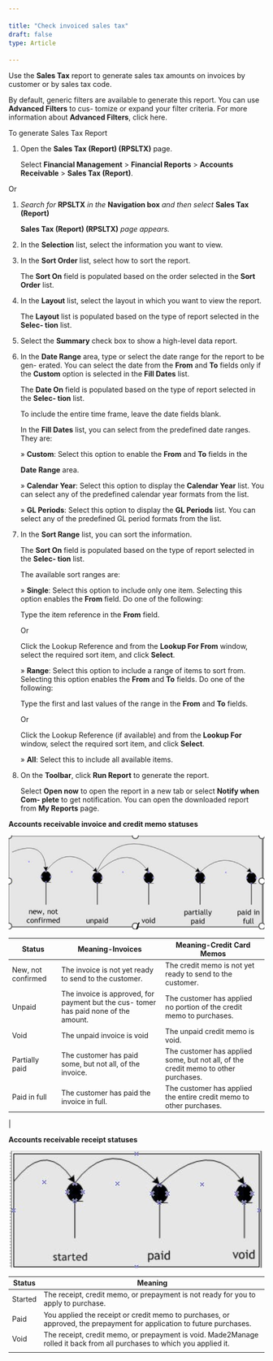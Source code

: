 ```yaml
---

title: "Check invoiced sales tax"
draft: false
type: Article

---
```


Use the **Sales Tax** report to generate sales tax amounts on invoices by customer or by sales tax code.

By default, generic filters are available to generate this report. You can use **Advanced Filters** to cus- tomize or expand your filter criteria. For more information about **Advanced Filters**, click here.

To generate Sales Tax Report

1.  Open the **Sales Tax (Report) (RPSLTX)** page.

    Select **Financial Management** > **Financial Reports** > **Accounts Receivable** > **Sales Tax (Report)**.

Or

1.  *Search for* **RPSLTX** *in the* **Navigation box** *and then select* **Sales Tax (Report)**

    **Sales Tax (Report) (RPSLTX)** *page appears.*

2.  In the **Selection** list, select the information you want to view.
3.  In the **Sort Order** list, select how to sort the report.

    The **Sort On** field is populated based on the order selected in the **Sort Order** list.

4.  In the **Layout** list, select the layout in which you want to view the report.

    The **Layout** list is populated based on the type of report selected in the **Selec- tion** list.

5.  Select the **Summary** check box to show a high-level data report.
6.  In the **Date Range** area, type or select the date range for the report to be gen- erated. You can select the date from the **From** and **To** fields only if the **Custom** option is selected in the **Fill Dates** list.

    The **Date On** field is populated based on the type of report selected in the **Selec- tion** list.

    To include the entire time frame, leave the date fields blank.

    In the **Fill Dates** list, you can select from the predefined date ranges. They are:

    » **Custom**: Select this option to enable the **From** and **To** fields in the

    **Date Range** area.

    » **Calendar Year**: Select this option to display the **Calendar Year** list. You can select any of the predefined calendar year formats from the list.

    » **GL Periods**: Select this option to display the **GL Periods** list. You can select any of the predefined GL period formats from the list.

1.  In the **Sort Range** list, you can sort the information.

    The **Sort On** field is populated based on the type of report selected in the **Selec- tion** list.

    The available sort ranges are:

    » **Single**: Select this option to include only one item. Selecting this option enables the **From** field. Do one of the following:

    Type the item reference in the **From** field.

    Or

    Click the Lookup Reference and from the **Lookup For From** window, select the required sort item, and click **Select**.

    » **Range**: Select this option to include a range of items to sort from. Selecting this option enables the **From** and **To** fields. Do one of the following:

    Type the first and last values of the range in the **From** and **To** fields.

    Or

    Click the Lookup Reference (if available) and from the **Lookup For** window, select the required sort item, and click **Select**.

    » **All**: Select this to include all available items.

1.  On the **Toolbar**, click **Run Report** to generate the report.

    Select **Open now** to open the report in a new tab or select **Notify when Com- plete** to get notification. You can open the downloaded report from **My Reports** page.

**Accounts receivable invoice and credit memo statuses**

![](../assets/Accounts-Receivable/Sales-tax-image-1.png)


|Status|Meaning-Invoices|Meaning-Credit Card Memos|
|---|---|---|
|New, not confirmed|The invoice is not yet ready to send to the customer.|The credit memo is not yet ready to send to the customer.|
|Unpaid|The invoice is approved, for payment but the cus- tomer has paid none of the amount.|The customer has applied no portion of the credit memo to purchases.|
|Void|The unpaid invoice is void|The unpaid credit memo is void.|
|Partially paid|The customer has paid some, but not all, of the invoice.|The customer has applied some, but not all, of the credit memo to other purchases.|
|Paid in full|The customer has paid the invoice in full.|The customer has applied the entire credit memo to other purchases.|
|

**Accounts receivable receipt statuses** 

![](../assets/Accounts-Receivable/Sales-tax-image-2.png)

|Status|Meaning|
|---|---|
Started|The receipt, credit memo, or prepayment is not ready for you to apply to purchase.|
|Paid|You applied the receipt or credit memo to purchases, or approved, the prepayment for application to future purchases.|
|Void|The receipt, credit memo, or prepayment is void. Made2Manage rolled it back from all purchases to which you applied it.|
||









